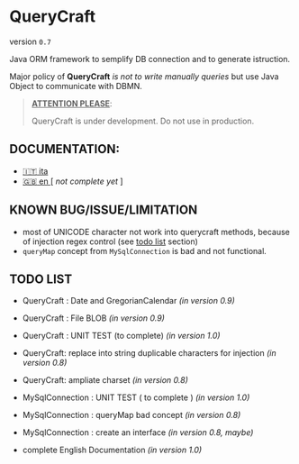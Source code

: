 # QueryCraft

version `0.7`

Java  ORM framework to semplify DB connection and to generate istruction.

Major policy of **QueryCraft** *is not to write manually queries* but use Java Object to communicate with DBMN.



> **<u>ATTENTION PLEASE</u>**:
>
> QueryCraft is under development. Do not use in production.



## DOCUMENTATION:

- [ :it: ita ](documentation-md/ITALIAN_DOC.md)   
- [ :gb: en ](documentation-md/ENGLISH_DOC.md) [ *not complete yet* ]  

## KNOWN BUG/ISSUE/LIMITATION

- most of UNICODE character not work into querycraft methods, because of injection regex control (see [todo list](##TODO-LIST) section)
- `queryMap` concept from `MySqlConnection` is bad and not functional. 



## TODO LIST

- QueryCraft : Date and GregorianCalendar *(in version 0.9)*
- QueryCraft : File BLOB *(in version 0.9)*
- QueryCraft : UNIT TEST (to complete) *(in version 1.0)*
- QueryCraft: replace into string duplicable characters for injection *(in version 0.8)*
- QueryCraft: ampliate charset *(in version 0.8)*



- MySqlConnection : UNIT TEST ( to complete ) *(in version 1.0)*
- MySqlConnection : queryMap bad concept *(in version 0.8)*
- MySqlConnection : create an interface *(in version 0.8, maybe)*



- complete English Documentation *(in version 1.0)*
